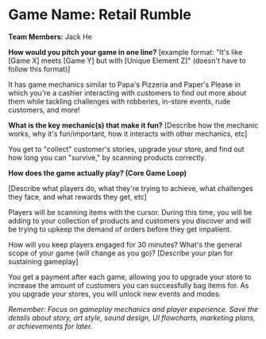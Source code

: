 # Game Name: Retail Rumble

**Team Members:** Jack He

**How would you pitch your game in one line?**
[example format: "It's like [Game X] meets [Game Y] but with [Unique Element Z]" (doesn't have to follow this format)]

It has game mechanics similar to Papa's Pizzeria and Paper's Please in which you're a cashier interacting with customers to find out more about them while tackling challenges with robberies, in-store events, rude customers, and more!

**What is the key mechanic(s) that make it fun?**
[Describe how the mechanic works, why it's fun/important, how it interacts with other mechanics, etc]

You get to "collect" customer's stories, upgrade your store, and find out how long you can "survive," by scanning products correctly.

**How does the game actually play? (Core Game Loop)**

[Describe what players do, what they're trying to achieve, what challenges they face, and what rewards they get, etc]

Players will be scanning items with the cursor. During this time, you will be adding to your collection of products and customers you discover and will be trying to upkeep the demand of orders before they get impatient.

How will you keep players engaged for 30 minutes? What's the general scope of your game (will change as you go)?
[Describe your plan for sustaining gameplay]

You get a payment after each game, allowing you to upgrade your store to increase the amount of customers you can successfully bag items for. As you upgrade your stores, you will unlock new events and modes.

*Remember: Focus on gameplay mechanics and player experience. Save the details about story, art style, sound design, UI flowcharts, marketing plans, or achievements for later.*


